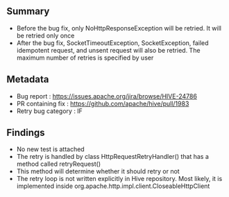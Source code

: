 ## Summary
* Before the bug fix, only NoHttpResponseException will be retried. It will be retried only once
* After the bug fix, SocketTimeoutException, SocketException, failed idempotent request, and unsent request will also be retried. The maximum number of retries is specified by user
## Metadata
* Bug report : https://issues.apache.org/jira/browse/HIVE-24786
* PR containing fix : https://github.com/apache/hive/pull/1983
* Retry bug category : IF
## Findings
* No new test is attached
* The retry is handled by class HttpRequestRetryHandler() that has a method called retryRequest()
* This method will determine whether it should retry or not
* The retry loop is not written explicitly in Hive repository. Most likely, it is implemented inside org.apache.http.impl.client.CloseableHttpClient